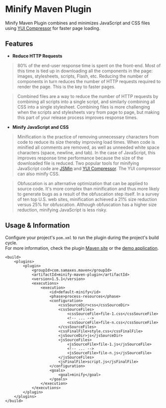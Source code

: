 # Minify Maven Plugin

Minify Maven Plugin combines and minimizes JavaScript and CSS files using [YUI Compressor](http://developer.yahoo.com/yui/compressor/) for faster page loading.

## Features

* **Reduce HTTP Requests**

> 80% of the end-user response time is spent on the front-end. Most of this time is tied up in downloading all the components in the page: images, stylesheets, scripts, Flash, etc. Reducing the number of components in turn reduces the number of HTTP requests required to render the page. This is the key to faster pages.

> Combined files are a way to reduce the number of HTTP requests by combining all scripts into a single script, and similarly combining all CSS into a single stylesheet. Combining files is more challenging when the scripts and stylesheets vary from page to page, but making this part of your release process improves response times.

* **Minify JavaScript and CSS**

> Minification is the practice of removing unnecessary characters from code to reduce its size thereby improving load times. When code is minified all comments are removed, as well as unneeded white space characters (space, newline, and tab). In the case of JavaScript, this improves response time performance because the size of the downloaded file is reduced. Two popular tools for minifying JavaScript code are [JSMin](http://crockford.com/javascript/jsmin) and [YUI Compressor](http://developer.yahoo.com/yui/compressor/). The YUI compressor can also minify CSS.

> Obfuscation is an alternative optimization that can be applied to source code. It's more complex than minification and thus more likely to generate bugs as a result of the obfuscation step itself. In a survey of ten top U.S. web sites, minification achieved a 21% size reduction versus 25% for obfuscation. Although obfuscation has a higher size reduction, minifying JavaScript is less risky.

## Usage & Information

Configure your project's `pom.xml` to run the plugin during the project's build cycle.  
For more information, check the plugin [Maven site](http://samaxes.github.com/minify-maven-plugin/) or the [demo application](https://github.com/downloads/samaxes/minify-maven-plugin/minify-maven-plugin-demo-1.5.1-src.zip).

    <build>
        <plugins>
            <plugin>
                <groupId>com.samaxes.maven</groupId>
                <artifactId>minify-maven-plugin</artifactId>
                <version>1.5.1</version>
                <executions>
                    <execution>
                        <id>default-minify</id>
                        <phase>process-resources</phase>
                        <configuration>
                            <cssSourceDir>css</cssSourceDir>
                            <cssSourceFiles>
                                <cssSourceFile>file-1.css</cssSourceFile>
                                <!-- ... -->
                                <cssSourceFile>file-n.css</cssSourceFile>
                            </cssSourceFiles>
                            <cssFinalFile>style.css</cssFinalFile>
                            <jsSourceDir>js</jsSourceDir>
                            <jsSourceFiles>
                                <jsSourceFile>file-1.js</jsSourceFile>
                                <!-- ... -->
                                <jsSourceFile>file-n.js</jsSourceFile>
                            </jsSourceFiles>
                            <jsFinalFile>script.js</jsFinalFile>
                        </configuration>
                        <goals>
                            <goal>minify</goal>
                        </goals>
                    </execution>
                </executions>
            </plugin>
        </plugins>
    </build>

